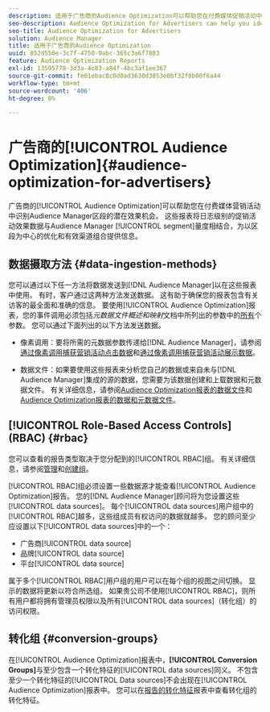 ```yaml
---
description: 适用于广告商的Audience Optimization可以帮助您在付费媒体促销活动中识别Audience Manager区段的潜在效果机会。 这些报表将日志级别的促销活动效果数据与Audience Manager区段量度相结合，为以区段为中心的优化和有效渠道组合提供信息。
seo-description: Audience Optimization for Advertisers can help you identify potential performance opportunities for Audience Manager segments across your paid media campaigns. These reports combine log-level campaign performance data with Audience Manager segment metrics to inform segment-centric optimizations and an effective channel mix.
seo-title: Audience Optimization for Advertisers
solution: Audience Manager
title: 适用于广告商的Audience Optimization
uuid: 852d550e-3c7f-4750-9abc-365c3a6f7883
feature: Audience Optimization Reports
exl-id: 13595778-3d3a-4c83-a84f-4bc3af1ee367
source-git-commit: fe01ebac8c0d0ad3630d3853e0bf32f0b00f6a44
workflow-type: tm+mt
source-wordcount: '406'
ht-degree: 0%

---
```


# 广告商的[!UICONTROL Audience Optimization]{#audience-optimization-for-advertisers}

广告商的[!UICONTROL Audience Optimization]可以帮助您在付费媒体营销活动中识别Audience Manager区段的潜在效果机会。 这些报表将日志级别的促销活动效果数据与Audience Manager [!UICONTROL segment]量度相结合，为以区段为中心的优化和有效渠道组合提供信息。

## 数据摄取方法 {#data-ingestion-methods}

您可以通过以下任一方法将数据发送到[!DNL Audience Manager]以在这些报表中使用。 有时，客户通过这两种方法发送数据。 这有助于确保您的报表包含有关访客的最全面和准确的信息。 要使用[!UICONTROL Audience Optimization]报表，您的事件调用必须包括&#x200B;*元数据文件概述和映射*&#x200B;文档中所列出的参数中的[所有](../../../reporting/audience-optimization-reports/metadata-files-intro/metadata-file-overview.md)个参数。 您可以通过下面列出的以下方法发送数据。

* 像素调用：要将所需的元数据参数传递给[!DNL Audience Manager]，请参阅[通过像素调用捕获营销活动点击数据](../../../integration/media-data-integration/click-data-pixels.md)和[通过像素调用捕获营销活动展示数据](../../../integration/media-data-integration/impression-data-pixels.md)。

* 数据文件：如果要使用这些报表来分析您自己的数据或来自未与[!DNL Audience Manager]集成的源的数据，您需要为该数据创建和上载数据和元数据文件。 有关详细信息，请参阅[Audience Optimization报表的数据文件](../../../reporting/audience-optimization-reports/metadata-files-intro/datafiles-intro.md)和[Audience Optimization报表的数据和元数据文件](../../../reporting/audience-optimization-reports/metadata-files-intro/metadata-files-intro.md)。

## [!UICONTROL Role-Based Access Controls] (RBAC) {#rbac}

您可以查看的报告类型取决于您分配到的[!UICONTROL RBAC]组。 有关详细信息，请参阅[管理](../../../features/administration/administration-overview.md)和[创建组](../../../features/administration/administration-overview.md#create-group)。

[!UICONTROL RBAC]组必须设置一些数据源才能查看[!UICONTROL Audience Optimization]报告。 您的[!DNL Audience Manager]顾问将为您设置这些[!UICONTROL data sources]。 每个[!UICONTROL data sources]用户组中的[!UICONTROL RBAC]越多，这些组成员有权访问的数据就越多。 您的顾问至少应设置以下[!UICONTROL data sources]中的一个：

* 广告商[!UICONTROL data source]
* 品牌[!UICONTROL data source]
* 平台[!UICONTROL data source]

属于多个[!UICONTROL RBAC]用户组的用户可以在每个组的视图之间切换。 显示的数据将更新以符合所选组。 如果贵公司不使用[!UICONTROL RBAC]，则所有用户都将拥有管理员权限以及所有[!UICONTROL data sources]（转化组）的访问权限。

## 转化组 {#conversion-groups}

在[!UICONTROL Audience Optimization]报表中，**[!UICONTROL Conversion Groups]**&#x200B;与至少包含一个转化特征的[!UICONTROL data sources]同义。 不包含至少一个转化特征的[!UICONTROL Data sources]不会出现在[!UICONTROL Audience Optimization]报表中。 您可以在[报告的转化特征](../../../reporting/audience-optimization-reports/aor-advertisers/reported-conversion-traits.md)报表中查看转化组的转化特征。
